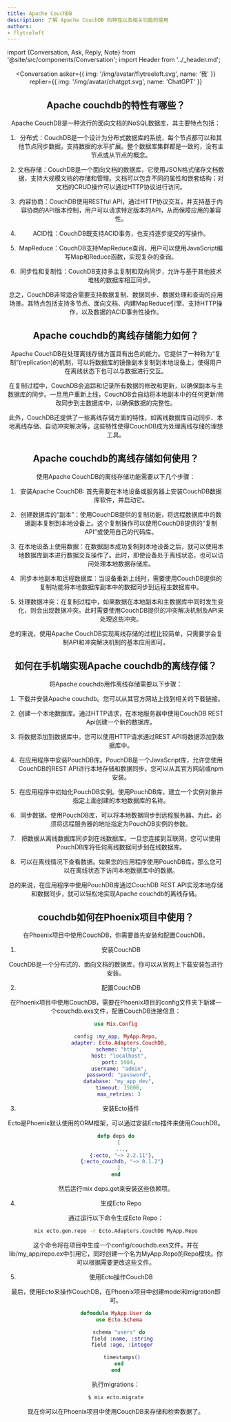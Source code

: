 ```yaml
---
title: Apache CouchDB
description: 了解 Apache CouchDB 的特性以及相关功能的使用
authors:
- flytreleft
---
```


import {Conversation, Ask, Reply, Note} from '@site/src/components/Conversation';
import Header from '../_header.md';

<Header />


<Conversation
  asker={{ img: '/img/avatar/flytreeleft.svg', name: '我' }}
  replier={{ img: '/img/avatar/chatgpt.svg', name: 'ChatGPT' }}
>

<Ask>

## Apache couchdb的特性有哪些？

</Ask>

<Reply>

Apache CouchDB是一种流行的面向文档的NoSQL数据库，其主要特点包括：

1. 分布式：CouchDB是一个设计为分布式数据库的系统，每个节点都可以和其他节点同步数据，支持数据的水平扩展。整个数据库集群都是一致的，没有主节点或从节点的概念。

2. 文档存储：CouchDB是一个面向文档的数据库，它使用JSON格式储存文档数据，支持大规模文档的存储和管理。文档可以包含不同的属性和嵌套结构；对文档的CRUD操作可以通过HTTP协议进行访问。

3. 内容协商：CouchDB使用RESTful API，通过HTTP协议交互，并支持基于内容协商的API版本控制，用户可以请求特定版本的API，从而保障应用的兼容性。

4. ACID性：CouchDB既支持ACID事务，也支持逐步提交的写操作。

5. MapReduce：CouchDB支持MapReduce查询，用户可以使用JavaScript编写Map和Reduce函数，实现复杂的查询。

6. 同步性和复制性：CouchDB支持多主复制和双向同步，允许与基于其他技术堆栈的数据库相互同步。

总之，CouchDB非常适合需要支持数据复制、数据同步、数据处理和查询的应用场景。其特点包括支持多节点、面向文档、内建MapReduce引擎、支持HTTP操作，以及数据的ACID事务性操作。

</Reply>

<Ask>

## Apache couchdb的离线存储能力如何？

</Ask>

<Reply>

Apache CouchDB在处理离线存储方面具有出色的能力。它提供了一种称为“复制”(replication)的机制，可以将数据库的镜像副本复制到本地设备上，使得用户在离线状态下也可以与数据进行交互。

在复制过程中，CouchDB会追踪和记录所有数据的修改和更新，以确保副本与主数据库的同步。一旦用户重新上线，CouchDB会自动将本地副本中的任何更新/修改同步到主数据库中，以确保数据的完整性。

此外，CouchDB还提供了一些离线存储方面的特性，如离线数据库自动同步、本地离线存储、自动冲突解决等，这些特性使得CouchDB成为处理离线存储的理想工具。

</Reply>

<Ask>

## Apache couchdb的离线存储如何使用？

</Ask>

<Reply>

使用Apache CouchDB的离线存储功能需要以下几个步骤：

1. 安装Apache CouchDB: 首先需要在本地设备或服务器上安装CouchDB数据库软件，并启动它。

2. 创建数据库的“副本”：使用CouchDB提供的复制功能，将远程数据库中的数据副本复制到本地设备上。这个复制操作可以使用CouchDB提供的“复制 API”或使用自己的代码库。

3. 在本地设备上使用数据：在数据副本成功复制到本地设备之后，就可以使用本地数据库副本进行数据交互操作了。此时，即使设备处于离线状态，也可以访问处理本地数据存储库。

4. 同步本地副本和远程数据库：当设备重新上线时，需要使用CouchDB提供的复制功能将本地数据库副本中的数据同步到远程主数据库中。

5. 处理数据冲突：在复制过程中，如果数据在本地副本和主数据库中同时发生变化，则会出现数据冲突。此时需要使用CouchDB提供的冲突解决机制及API来处理这些冲突。

总的来说，使用Apache CouchDB实现离线存储的过程比较简单，只需要学会复制API和冲突解决机制的基本应用即可。

</Reply>

<Ask>

## 如何在手机端实现Apache couchdb的离线存储？

</Ask>

<Reply>

将Apache couchdb用作离线存储需要以下步骤：

1. 下载并安装Apache couchdb。您可以从其官方网站上找到相关的下载链接。

2. 创建一个本地数据库。通过HTTP请求，在本地服务器中使用CouchDB REST Api创建一个新的数据库。

3. 将数据添加到数据库中。您可以使用HTTP请求通过REST API将数据添加到数据库中。

4. 在应用程序中安装PouchDB库。PouchDB是一个JavaScript库，允许您使用CouchDB的REST API进行本地存储和数据同步。您可以从其官方网站或npm安装。

5. 在应用程序中初始化PouchDB实例。使用PouchDB库，建立一个实例对象并指定上面创建的本地数据库的名称。

6. 同步数据。使用PouchDB库，可以将本地数据同步到远程服务器。为此，必须将远程服务器的地址指定为PouchDB实例的参数。

7. 把数据从离线数据库同步到在线数据库。一旦您连接到互联网，您可以使用PouchDB库将任何离线数据同步到在线数据库。

8. 可以在离线情况下查看数据。如果您的应用程序使用PouchDB库，那么您可以在离线状态下访问本地数据库中的数据。

总的来说，在应用程序中使用PouchDB库通过CouchDB REST API实现本地存储和数据同步，就可以轻松地实现Apache couchdb的离线存储。

</Reply>

<Ask>

## couchdb如何在Phoenix项目中使用？

</Ask>

<Reply>

在Phoenix项目中使用CouchDB，你需要首先安装和配置CouchDB。

1. 安装CouchDB

CouchDB是一个分布式的、面向文档的数据库，你可以从官网上下载安装包进行安装。

2. 配置CouchDB

在Phoenix项目中使用CouchDB，需要在Phoenix项目的config文件夹下新建一个couchdb.exs文件，配置CouchDB连接信息：

```elixir
use Mix.Config

config :my_app, MyApp.Repo,
  adapter: Ecto.Adapters.CouchDB,
  scheme: "http",
  host: "localhost",
  port: 5984,
  username: "admin",
  password: "password",
  database: "my_app_dev",
  timeout: 15000,
  max_retries: 3
```

3. 安装Ecto插件

Ecto是Phoenix默认使用的ORM框架，可以通过安装Ecto插件来使用CouchDB。

```elixir
defp deps do
  [
    ...,
    {:ecto, "~> 2.2.11"},
    {:ecto_couchdb, "~> 0.1.2"}
  ]
end
```

然后运行mix deps.get来安装这些依赖项。

4. 生成Ecto Repo

通过运行以下命令生成Ecto Repo：

```bash
mix ecto.gen.repo -r Ecto.Adapters.CouchDB MyApp.Repo
```

这个命令将在项目中生成一个config/couchdb.exs文件，并在lib/my_app/repo.ex中引用它，同时创建一个名为MyApp.Repo的Repo模块。你可以根据需要更改这些文件。

5. 使用Ecto操作CouchDB

最后，使用Ecto来操作CouchDB，在Phoenix项目中创建model和migration即可。

```elixir
defmodule MyApp.User do
  use Ecto.Schema

  schema "users" do
    field :name, :string
    field :age, :integer

    timestamps()
  end
end
```

执行migrations：

```bash
$ mix ecto.migrate
```

现在你可以在Phoenix项目中使用CouchDB来存储和检索数据了。

</Reply>

</Conversation>
